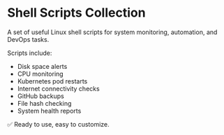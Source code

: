 # Shell Scripts Collection

A set of useful Linux shell scripts for system monitoring, automation, and DevOps tasks.

Scripts include:
- Disk space alerts
- CPU monitoring
- Kubernetes pod restarts
- Internet connectivity checks
- GitHub backups
- File hash checking
- System health reports

✅ Ready to use, easy to customize.
